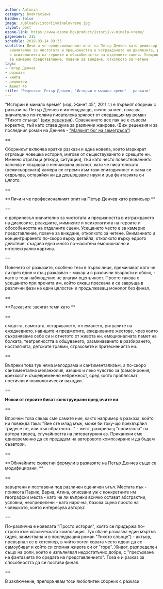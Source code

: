 ```yaml
---
author: Antonia
category: bookreviews
hidden: false
image: /Uploads/istoriivminalovreme.jpg
layout: post
ozone-link: https://www.ozone.bg/product/istorii-v-minalo-vreme/
pageviews: 215
schedule: 2019-03-14 09:35
subtitle: Личи и че професионалният опит на Петър Денчев като режисьор е допринесъл
  значително за чистотата и прецизността в изграждането на диалозите, реакциите, мимиките
  и психологията на героите и обособеността на отделните сцени. Усещането често е
  за камерно представление, повече за виждане, отколкото за четене
tags:
- Петър Денчев
- разкази
- книга
- рецензии
- Жанет 45
title: 'Рецензия: Петър Денчев, "Истории в минало време" - разкази'
---
```


"Истории в минало време" (изд. Жанет 45", 2011 г.) е първият сборник с разкази на Петър Денчев и изненадващо, лично за мен, показва значително по-голяма писателска зрялост от следващия му роман "Тихото слънце" ([виж рецензия](https://literaturnirazgovori.com/bookreviews/2019/03/08/10-45-%D1%80%D0%B5%D1%86%D0%B5%D0%BD%D0%B7%D0%B8%D1%8F-%D0%BF%D0%B5%D1%82%D1%8A%D1%80-%D0%B4%D0%B5%D0%BD%D1%87%D0%B5%D0%B2-%D1%82%D0%B8%D1%85%D0%BE%D1%82%D0%BE-%D1%81%D0%BB%D1%8A%D0%BD%D1%86%D0%B5.html)). Сравнението все пак не е съвсем коректно, тъй като става дума за различни жанрове. (Виж рецензия и за последния роман на Денчев - ["Малкият бог на земетръса"](https://literaturnirazgovori.com/bookreviews/2019/02/19/10-56-%D1%80%D0%B5%D1%86%D0%B5%D0%BD%D0%B7%D0%B8%D1%8F-%D0%BF%D0%B5%D1%82%D1%8A%D1%80-%D0%B4%D0%B5%D0%BD%D1%87%D0%B5%D0%B2-%D0%BC%D0%B0%D0%BB%D0%BA%D0%B8%D1%8F%D1%82-%D0%B1%D0%BE%D0%B3-%D0%BD%D0%B0-%D0%B7%D0%B5%D0%BC%D0%B5%D1%82%D1%80%D1%8A%D1%81%D0%B0-%D1%81%D0%B5%D0%B1%D0%B5%D1%80%D0%B0%D0%B7%D0%B1%D0%B8%D1%80%D0%B0%D0%BD%D0%B5%D1%82%D0%BE-%D0%BA%D0%B0%D1%82%D0%BE-%D0%BF%D0%BE%D0%B7%D0%BD%D0%B0%D0%BD%D0%B8%D0%B5-%D0%B7%D0%B0-%D1%81%D0%BE%D0%B1%D1%81%D1%82%D0%B2%D0%B5%D0%BD%D0%B8%D1%82%D0%B5-%D0%BD%D0%B8-%D0%BA%D0%B0%D1%82%D0%B0%D1%81%D1%82%D1%80%D0%BE%D1%84%D0%B8.html))

\==

Сборникът включва кратки разкази и една новела, които маркират отрязъци човешка история, мигове от съществуването и срещите ни. Именно отрязъци (етюди, ситуации), тъй като често повествованието започва и свършва с неочаквана рязкост, като че писателската (режисьорската) камера се стреми към тази епизодичност и сама се отдръпва, оставяйки ни да довършваме наум и във фантазията си цялото. 

\==

**Личи и че професионалният опит на Петър Денчев като режисьор **

\==

е допринесъл значително за чистотата и прецизността в изграждането на диалозите, реакциите, мимиките и психологията на героите и обособеността на отделните сцени. Усещането често е за камерно представление, повече за виждане, отколкото за четене. Вниманието и концентрирането по-скоро върху детайла, отколкото върху едрото действие, създава една много по-наситена емоционално и интелектуално картина. 

\==

Повечето от разказите, особено тези в първо лице, преминават като че ли през един и същ разказвач - макар и с различни възрасти и облик, - като в това наблюдение не влагам оценъчност. Просто такова е усещането при прочита им, който сякаш прескача и се завръща в различни фази на един цялостен и продължаващ монолог без финал. 

\==

**Разказите засягат теми като **

\==

смъртта, самотата, остаряването, отнемането, ритуалите на ежедневието, навиците и предметите, ежедневните жестове, чрез които съхраняваме себе си и отнетото от живота ни, емоционалната памет на болката, театралността в общуването, разминаването в разбирането, носталгията, детските травми, страховете и притесненията ни. 

\==

Въпреки това тук няма мелодрама и сантиментализъм, а по-скоро сантиментална меланхолия, изящно и леко чувство за (само)ирония, крехкост и същевременно небрежност, сред която проблясват поетични и психологически находки. 

\==

**Някои от героите биват конструирани пред очите ни**

\==

Впрочем това сякаш сме самите ние, както например в разказа, който ни повежда така: "Вие сте млад мъж, може би току-що прехвърлил тридесетте, или пък обратното..." - жест, разкриващ "произвола" на автора творец, случайността на литературния аз. Приканени сме едновременно да се предадем на авторовото композиране и да бъдем съавтори. 

\==

**Обичайните сюжетни формули в разказите на Петър Денчев също са модифицирани, **

\==

завъртени и поставени под различен сценичен ъгъл. Местата пък - понякога Париж, Варна, Атина, описвани уж с конкретните им географски места - като че ли въпреки всичко остават абстрактни, условни, неопределени - като нарочна, базова сцена просто на човешкото, което интересува авторът. 

\==

По-различна е новелата "Просто история", която се придържа по-строго към класическата композиция. Тук обаче разказва един мъртъв (идея, заимствана и в последващия роман "Тихото слънце") - актьор, превърнал се в хотелиер, в чийто хотел хората често идват да се самоубиват и който си спомня живота си от "горе". Живот, разпределен също на роли, които е изпълнявал недостатъчно добре, с "пресъхване на фантазията по средата на представлението". Това е и разказ за способността да се постави финал.

\==

В заключение, препоръчвам този любопитен сборник с разкази.